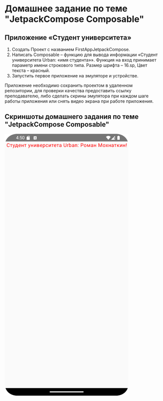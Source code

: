 # Домашнее задание по теме "JetpackCompose Composable"

## Приложение «Студент университета»
1. Создать Проект с названием FirstAppJetpackCompose.
2. Написать Composable – функцию для вывода информации «Студент университета Urban: «имя студента»». Функция на вход принимает параметр имени строкового типа.
Размер шрифта – 16.sp,
Цвет текста – красный.
3. Запустить первое приложение на эмуляторе и устройстве.

Приложение необходимо сохранить проектом в удаленном репозитории, для проверки качества предоставить ссылку преподавателю, либо сделать скрины эмулятора при каждом шаге работы приложения или снять видео экрана при работе приложения.

## Скриншоты домашнего задания по теме "JetpackCompose Composable"

![](md/screenshot.png)